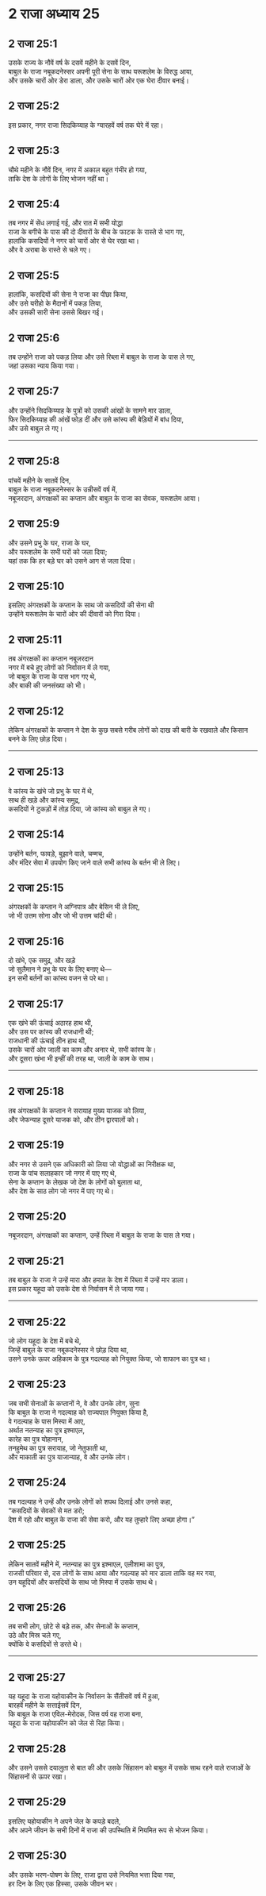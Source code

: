 # 2 राजा अध्याय 25

## 2 राजा 25:1

उसके राज्य के नौवें वर्ष के दसवें महीने के दसवें दिन,  
बाबुल के राजा नबूकदनेस्सर अपनी पूरी सेना के साथ यरूशलेम के विरुद्ध आया,  
और उसके चारों ओर डेरा डाला, और उसके चारों ओर एक घेरा दीवार बनाई।

## 2 राजा 25:2

इस प्रकार, नगर राजा सिदकिय्याह के ग्यारहवें वर्ष तक घेरे में रहा।

## 2 राजा 25:3

चौथे महीने के नौवें दिन, नगर में अकाल बहुत गंभीर हो गया,  
ताकि देश के लोगों के लिए भोजन नहीं था।

## 2 राजा 25:4

तब नगर में सेंध लगाई गई, और रात में सभी योद्धा  
राजा के बगीचे के पास की दो दीवारों के बीच के फाटक के रास्ते से भाग गए,  
हालांकि कसदियों ने नगर को चारों ओर से घेर रखा था।  
और वे अराबा के रास्ते से चले गए।

## 2 राजा 25:5

हालांकि, कसदियों की सेना ने राजा का पीछा किया,  
और उसे यरीहो के मैदानों में पकड़ लिया,  
और उसकी सारी सेना उससे बिखर गई।

## 2 राजा 25:6

तब उन्होंने राजा को पकड़ लिया और उसे रिब्ला में बाबुल के राजा के पास ले गए,  
जहां उसका न्याय किया गया।

## 2 राजा 25:7

और उन्होंने सिदकिय्याह के पुत्रों को उसकी आंखों के सामने मार डाला,  
फिर सिदकिय्याह की आंखें फोड़ दीं और उसे कांस्य की बेड़ियों में बांध दिया,  
और उसे बाबुल ले गए।

---

## 2 राजा 25:8

पांचवें महीने के सातवें दिन,  
बाबुल के राजा नबूकदनेस्सर के उन्नीसवें वर्ष में,  
नबूजरदान, अंगरक्षकों का कप्तान और बाबुल के राजा का सेवक, यरूशलेम आया।

## 2 राजा 25:9

और उसने प्रभु के घर, राजा के घर,  
और यरूशलेम के सभी घरों को जला दिया;  
यहां तक कि हर बड़े घर को उसने आग से जला दिया।

## 2 राजा 25:10

इसलिए अंगरक्षकों के कप्तान के साथ जो कसदियों की सेना थी  
उन्होंने यरूशलेम के चारों ओर की दीवारों को गिरा दिया।

## 2 राजा 25:11

तब अंगरक्षकों का कप्तान नबूजरदान  
नगर में बचे हुए लोगों को निर्वासन में ले गया,  
जो बाबुल के राजा के पास भाग गए थे,  
और बाकी की जनसंख्या को भी।

## 2 राजा 25:12

लेकिन अंगरक्षकों के कप्तान ने देश के कुछ सबसे गरीब लोगों को दाख की बारी के रखवाले और किसान बनने के लिए छोड़ दिया।

---

## 2 राजा 25:13

वे कांस्य के खंभे जो प्रभु के घर में थे,  
साथ ही खड़े और कांस्य समुद्र,  
कसदियों ने टुकड़ों में तोड़ दिया, जो कांस्य को बाबुल ले गए।

## 2 राजा 25:14

उन्होंने बर्तन, फावड़े, बुझाने वाले, चम्मच,  
और मंदिर सेवा में उपयोग किए जाने वाले सभी कांस्य के बर्तन भी ले लिए।

## 2 राजा 25:15

अंगरक्षकों के कप्तान ने अग्निपात्र और बेसिन भी ले लिए,  
जो भी उत्तम सोना और जो भी उत्तम चांदी थी।

## 2 राजा 25:16

दो खंभे, एक समुद्र, और खड़े  
जो सुलैमान ने प्रभु के घर के लिए बनाए थे—  
इन सभी बर्तनों का कांस्य वजन से परे था।

## 2 राजा 25:17

एक खंभे की ऊंचाई अठारह हाथ थी,  
और उस पर कांस्य की राजधानी थी;  
राजधानी की ऊंचाई तीन हाथ थी,  
उसके चारों ओर जाली का काम और अनार थे, सभी कांस्य के।  
और दूसरा खंभा भी इन्हीं की तरह था, जाली के काम के साथ।

---

## 2 राजा 25:18

तब अंगरक्षकों के कप्तान ने सरायाह मुख्य याजक को लिया,  
और जेफन्याह दूसरे याजक को, और तीन द्वारपालों को।

## 2 राजा 25:19

और नगर से उसने एक अधिकारी को लिया जो योद्धाओं का निरीक्षक था,  
राजा के पांच सलाहकार जो नगर में पाए गए थे,  
सेना के कप्तान के लेखक जो देश के लोगों को बुलाता था,  
और देश के साठ लोग जो नगर में पाए गए थे।

## 2 राजा 25:20

नबूजरदान, अंगरक्षकों का कप्तान, उन्हें रिब्ला में बाबुल के राजा के पास ले गया।

## 2 राजा 25:21

तब बाबुल के राजा ने उन्हें मारा और हमात के देश में रिब्ला में उन्हें मार डाला।  
इस प्रकार यहूदा को उसके देश से निर्वासन में ले जाया गया।

---

## 2 राजा 25:22

जो लोग यहूदा के देश में बचे थे,  
जिन्हें बाबुल के राजा नबूकदनेस्सर ने छोड़ दिया था,  
उसने उनके ऊपर अहिकाम के पुत्र गदल्याह को नियुक्त किया, जो शाफान का पुत्र था।

## 2 राजा 25:23

जब सभी सेनाओं के कप्तानों ने, वे और उनके लोग, सुना  
कि बाबुल के राजा ने गदल्याह को राज्यपाल नियुक्त किया है,  
वे गदल्याह के पास मिस्पा में आए,  
अर्थात नतन्याह का पुत्र इश्माएल,  
कारेह का पुत्र योहानान,  
तनहुमेथ का पुत्र सरायाह, जो नेतुफाती था,  
और माकाती का पुत्र याजान्याह, वे और उनके लोग।

## 2 राजा 25:24

तब गदल्याह ने उन्हें और उनके लोगों को शपथ दिलाई और उनसे कहा,  
“कसदियों के सेवकों से मत डरो;  
देश में रहो और बाबुल के राजा की सेवा करो, और यह तुम्हारे लिए अच्छा होगा।”

## 2 राजा 25:25

लेकिन सातवें महीने में, नतन्याह का पुत्र इश्माएल, एलीशामा का पुत्र,  
राजसी परिवार से, दस लोगों के साथ आया और गदल्याह को मार डाला ताकि वह मर गया,  
उन यहूदियों और कसदियों के साथ जो मिस्पा में उसके साथ थे।

## 2 राजा 25:26

तब सभी लोग, छोटे से बड़े तक, और सेनाओं के कप्तान,  
उठे और मिस्र चले गए,  
क्योंकि वे कसदियों से डरते थे।

---

## 2 राजा 25:27

यह यहूदा के राजा यहोयाकीन के निर्वासन के सैंतीसवें वर्ष में हुआ,  
बारहवें महीने के सत्ताईसवें दिन,  
कि बाबुल के राजा एविल-मेरोदक, जिस वर्ष वह राजा बना,  
यहूदा के राजा यहोयाकीन को जेल से रिहा किया।

## 2 राजा 25:28

और उसने उससे दयालुता से बात की और उसके सिंहासन को बाबुल में उसके साथ रहने वाले राजाओं के सिंहासनों से ऊपर रखा।

## 2 राजा 25:29

इसलिए यहोयाकीन ने अपने जेल के कपड़े बदले,  
और अपने जीवन के सभी दिनों में राजा की उपस्थिति में नियमित रूप से भोजन किया।

## 2 राजा 25:30

और उसके भरण-पोषण के लिए, राजा द्वारा उसे नियमित भत्ता दिया गया,  
हर दिन के लिए एक हिस्सा, उसके जीवन भर।
